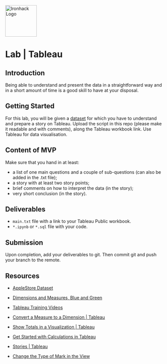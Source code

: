 <img src="https://bit.ly/2VnXWr2" alt="Ironhack Logo" width="100"/>

# Lab | Tableau

## Introduction

Being able to understand and present the data in a straightforward way and in a short amount of time is a good skill to have at your disposal.

## Getting Started

For this lab, you will be given a [dataset](https://www.kaggle.com/ramamet4/app-store-apple-data-set-10k-apps#AppleStore.csv) for which you have to understand and prepare a story on Tableau. Upload the script in this repo (please make it readable and with comments), along the Tableau workbook link. Use Tableau for data visualisation.

## Content of MVP

Make sure that you hand in at least:

- a list of one main questions and a couple of sub-questions (can also be added in the .txt file);
- a story with at least two story points;
- brief comments on how to interpret the data (in the story);
- very short conclusion (in the story).

## Deliverables

- `main.txt` file with a link to your Tableau Public workbook.
- `*.ipynb` or `*.sql` file with your code.

## Submission

Upon completion, add your deliverables to git. Then commit git and push your branch to the remote.

## Resources

- [AppleStore Dataset](https://www.kaggle.com/ramamet4/app-store-apple-data-set-10k-apps#AppleStore.csv)

- [Dimensions and Measures, Blue and Green](https://onlinehelp.tableau.com/current/pro/desktop/en-us/datafields_typesandroles.htm)

- [Tableau Training Videos](https://www.tableau.com/learn/training)

- [Convert a Measure to a Dimension | Tableau](https://onlinehelp.tableau.com/current/pro/desktop/en-us/datafields_typesandroles_convertdimtomeas.htm)

- [Show Totals in a Visualization | Tableau](https://onlinehelp.tableau.com/current/pro/desktop/en-us/calculations_totals_grandtotal_turnon.htm)

- [Get Started with Calculations in Tableau](https://onlinehelp.tableau.com/current/pro/desktop/en-us/calculations_calculatedfields_create.htm)

- [Stories | Tableau](https://onlinehelp.tableau.com/current/pro/desktop/en-us/stories.htm)

- [Change the Type of Mark in the View](https://onlinehelp.tableau.com/current/pro/desktop/en-us/viewparts_marks_marktypes.htm)
